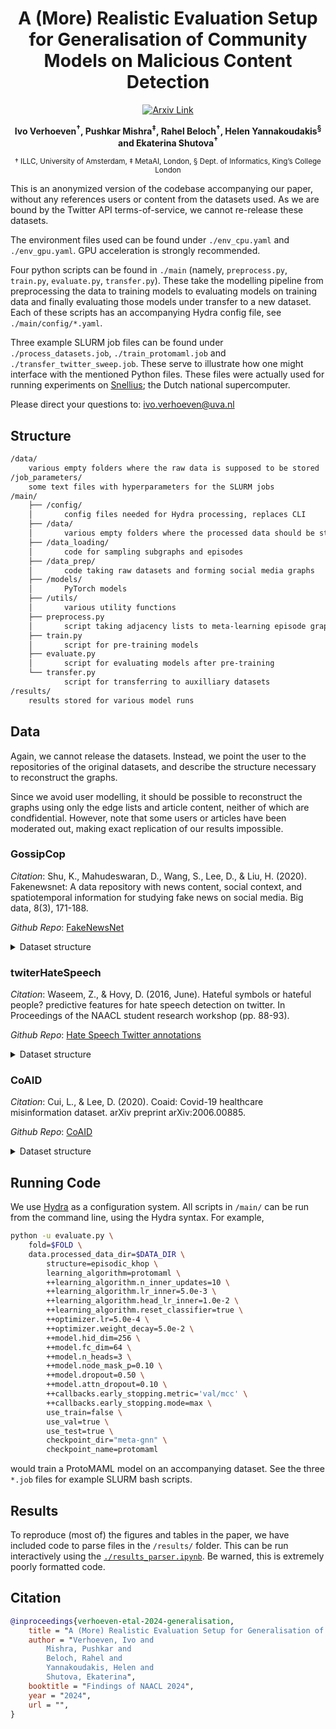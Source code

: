 <h1 align="center">A (More) Realistic Evaluation Setup for Generalisation of Community Models on Malicious Content Detection
</h1>

<!-- TODO add paper URL -->

<!-- TODO add URL to ACL anthology -->

<p align="center">
<a href="https://wandb.ai/verhivo/morph_tag_lemmatize?workspace=user-verhivo">
    <img src="https://img.shields.io/static/v1.svg?logo=arxiv&label=Paper&message=Open%20Paper&color=green"
    alt="Arxiv Link"
    style="float: center;"
    />
</a>
</p>

<p align="center"><b>Ivo Verhoeven<sup>&dagger;</sup>, Pushkar Mishra<sup>&Dagger;</sup>, Rahel Beloch<sup>&dagger;</sup>, Helen Yannakoudakis<sup>&sect;</sup> and Ekaterina Shutova<sup>&dagger;</sup></b></p>

<p align="center"><small>&dagger; ILLC, University of Amsterdam, &Dagger; MetaAI, London, &sect; Dept. of Informatics, King’s College London</small></p>


This is an anonymized version of the codebase accompanying our paper, without any references users or content from the datasets used. As we are bound by the Twitter API terms-of-service, we cannot re-release these datasets.

The environment files used can be found under `./env_cpu.yaml` and `./env_gpu.yaml`. GPU acceleration is strongly recommended.

Four python scripts can be found in `./main` (namely, `preprocess.py`, `train.py`, `evaluate.py`, `transfer.py`). These take the modelling pipeline from preprocessing the data to training models to evaluating models on training data and finally evaluating those models under transfer to a new dataset. Each of these scripts has an accompanying Hydra config file, see `./main/config/*.yaml`.

Three example SLURM job files can be found under `./process_datasets.job`, `./train_protomaml.job` and `./transfer_twitter_sweep.job`. These serve to illustrate how one might interface with the mentioned Python files. These files were actually used for running experiments on [Snellius](https://www.surf.nl/en/services/snellius-the-national-supercomputer); the Dutch national supercomputer.

Please direct your questions to: [ivo.verhoeven@uva.nl](mailto:ivo.verhoeven@uva.nl)

## Structure

```txt
/data/
    various empty folders where the raw data is supposed to be stored
/job_parameters/
    some text files with hyperparameters for the SLURM jobs
/main/
    ├── /config/
    │       config files needed for Hydra processing, replaces CLI
    ├── /data/
    │       various empty folders where the processed data should be stored
    ├── /data_loading/
    │       code for sampling subgraphs and episodes
    ├── /data_prep/
    │       code taking raw datasets and forming social media graphs
    ├── /models/
    │       PyTorch models
    ├── /utils/
    │       various utility functions
    ├── preprocess.py
    │       script taking adjacency lists to meta-learning episode graphs
    ├── train.py
    │       script for pre-training models
    ├── evaluate.py
    │       script for evaluating models after pre-training
    └── transfer.py
            script for transferring to auxilliary datasets
/results/
    results stored for various model runs
```

## Data

Again, we cannot release the datasets. Instead, we point the user to the repositories of the original datasets, and describe the structure necessary to reconstruct the graphs.

Since we avoid user modelling, it should be possible to reconstruct the graphs using only the edge lists and article content, neither of which are condfidential. However, note that some users or articles have been moderated out, making exact replication of our results impossible.

### GossipCop

*Citation*: Shu, K., Mahudeswaran, D., Wang, S., Lee, D., & Liu, H. (2020). Fakenewsnet: A data repository with news content, social context, and spatiotemporal information for studying fake news on social media. Big data, 8(3), 171-188.

*Github Repo*: [FakeNewsNet](https://github.com/KaiDMML/FakeNewsNet)

<details>
<summary>Dataset structure</summary>

```txt
/fake/
    └── /gossipcop-$DOCID/'news content.json'
/real/
    └── /gossipcop-$DOCID/'news content.json'
/retweets/
    └── gossipcop-$USERID.csv
/tweets/
    └── gossipcop-$USERID.csv
/user_followers/
    └── $USERID.json
/user_following/
    └── $USERID.json
```
</details>

### twiterHateSpeech

*Citation*: Waseem, Z., & Hovy, D. (2016, June). Hateful symbols or hateful people? predictive features for hate speech detection on twitter. In Proceedings of the NAACL student research workshop (pp. 88-93).

*Github Repo*: [Hate Speech Twitter annotations](https://github.com/zeeraktalat/hatespeech?tab=readme-ov-file)

<details>
<summary>Dataset structure</summary>
```txt
├── authors.txt
└── twitter_data_waseem_hovy.csv
```
</details>

### CoAID

*Citation*: Cui, L., & Lee, D. (2020). Coaid: Covid-19 healthcare misinformation dataset. arXiv preprint arXiv:2006.00885.

*Github Repo*: [CoAID](https://github.com/cuilimeng/CoAID)

<details>
<summary>Dataset structure</summary>
```txt
/main/
    ├── /05-01-2020/
        ├── NewsFakeCOVID-19.csv
        ├── NewsFakeCOVID-19_tweets.csv
        ├── NewsFakeCOVID-19_replies.csv
        ├── NewsRealCOVID-19.csv
        ├── NewsRealCOVID-19_tweets.csv
        └── NewsRealCOVID-19_replies.csv
    ├── /07-01-2020/
        └── Idem
    ├── /09-01-2020/
        └── Idem
    └── /11-01-2020/
        └── Idem
/retweets/
    └── $USERID.csv
/tweets/
    └── $USERID.csv
/user_followers/
    └── $USERID.json
/user_following/
    └── $USERID.json
```
</details>

## Running Code

We use [Hydra](https://hydra.cc/docs/intro/) as a configuration system. All scripts in `/main/` can be run from the command line, using the Hydra syntax. For example,

```bash
python -u evaluate.py \
    fold=$FOLD \
    data.processed_data_dir=$DATA_DIR \
        structure=episodic_khop \
        learning_algorithm=protomaml \
        ++learning_algorithm.n_inner_updates=10 \
        ++learning_algorithm.lr_inner=5.0e-3 \
        ++learning_algorithm.head_lr_inner=1.0e-2 \
        ++learning_algorithm.reset_classifier=true \
        ++optimizer.lr=5.0e-4 \
        ++optimizer.weight_decay=5.0e-2 \
        ++model.hid_dim=256 \
        ++model.fc_dim=64 \
        ++model.n_heads=3 \
        ++model.node_mask_p=0.10 \
        ++model.dropout=0.50 \
        ++model.attn_dropout=0.10 \
        ++callbacks.early_stopping.metric='val/mcc' \
        ++callbacks.early_stopping.mode=max \
        use_train=false \
        use_val=true \
        use_test=true \
        checkpoint_dir="meta-gnn" \
        checkpoint_name=protomaml
```

would train a ProtoMAML model on an accompanying dataset. See the three `*.job` files for example SLURM bash scripts.

## Results

To reproduce (most of) the figures and tables in the paper, we have included code to parse files in the `/results/` folder. This can be run interactively using the [`./results_parser.ipynb`](./results_parser.ipynb). Be warned, this is extremely poorly formatted code.

## Citation

<!-- TODO add paper URL to citation-->

```bibtex
@inproceedings{verhoeven-etal-2024-generalisation,
    title = "A (More) Realistic Evaluation Setup for Generalisation of Community Models on Malicious Content Detection",
    author = "Verhoeven, Ivo and
        Mishra, Pushkar and
        Beloch, Rahel and
        Yannakoudakis, Helen and
        Shutova, Ekaterina",
    booktitle = "Findings of NAACL 2024",
    year = "2024",
    url = "",
}
```